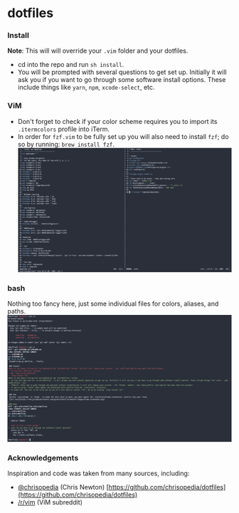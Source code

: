 # dotfiles

### Install
**Note**: This will will override your `.vim` folder and your dotfiles.
- cd into the repo and run `sh install`.
- You will be prompted with several questions to get set up. Initially it will ask you if you want to go through some software install options. These include things like `yarn`, `npm`, `xcode-select`, etc.

### ViM
- Don't forget to check if your color scheme requires you to import its `.itermcolors` profile into iTerm.
- In order for `fzf.vim` to be fully set up you will also need to install `fzf`; do so by running: `brew install fzf`.
![vim theme](https://raw.githubusercontent.com/gjunkie/dotfiles/master/images/vim_theme1.png)

### bash
Nothing too fancy here, just some individual files for colors, aliases, and paths.
![bash theme](https://raw.githubusercontent.com/gjunkie/dotfiles/master/images/bash.png)

### Acknowledgements 
Inspiration and code was taken from many sources, including:
- [@chrisopedia](https://github.com/chrisopedia/) (Chris Newton) [https://github.com/chrisopedia/dotfiles](https://github.com/chrisopedia/dotfiles)
- [/r/vim](https://www.reddit.com/r/vim/) (ViM subreddit)
